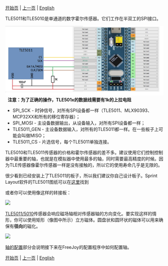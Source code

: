 

[开始页](../README.md) | [上一页](轴的连接.md) | [English](../eng/TLE501x-connection.md)

TLE5011和TLE5010是单通道的数字霍尔传感器。它们工作在半双工的SPI接口。

![](../images/A1.1.jpg)
 
**注意：为了正确的操作，TLE501x的数据线需要有1k的上拉电阻**

* SPI_SCK - 时钟信号，对所有SPI设备都一样（TLE5011、MLX90393、MCP32XX和所有的移位寄存器）；
* SPI_MOSI - 主设备数据输出，从设备输入，对所有SPI设备都一样；
* TLE5011_GEN - 主设备数据输入，对所有的TLE5011都一样。在一些板子上可能会叫做MISO；
* TLE5011_CS - 片选信号，每个TLE5011单独连接。

TLE5010和TLE5011传感器的价格和霍尔传感器的差不多。建议使用它们控制控制器中最重要的轴，也就是在模拟器中使用最多的轴，同时需要最高精度的时候。因为TLE传感器像霍尔传感器一样是没有接触的，所以它的使用寿命几乎是无限的。

很少看到已经安装上了TLE5011的板子，所以我们建议你自己设计板子。Sprint Layout软件的TLE5011图纸可以在[这里](../3rd-party/hardware)找到

或者你可以使用像这样的转接板：

![](../images/SO-8.jpg)

[TLE5011/5010](https://www.infineon.com/cms/en/product/sensor/magnetic-sensors/magnetic-position-sensors/angle-sensors/tle5011/)传感器会响应磁场轴相对传感器轴的方向变化。要实现这样的情形，你可以使用矩形（像图中所示）立方磁体。圆盘状和圆环状的磁体可以用来确保有**径向**的磁化。

![](../images/A1.1.1.jpg)

[轴的配置](轴的配置.md)部分会说明接下来在FreeJoy的配置程序中如何配置轴。

[开始页](../README.md) | [上一页](轴的连接.md) | [English](../eng/TLE501x-connection.md)
